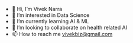 - 👋 Hi, I’m Vivek Narra
- 👀 I’m interested in Data Science
- 🌱 I’m currently learning AI & ML
- 💞️ I’m looking to collaborate on health related AI
- 📫 How to reach me vivekbiz@gmail.com

<!---
vnavanee/vnavanee is a ✨ special ✨ repository because its `README.md` (this file) appears on your GitHub profile.
You can click the Preview link to take a look at your changes.
--->
